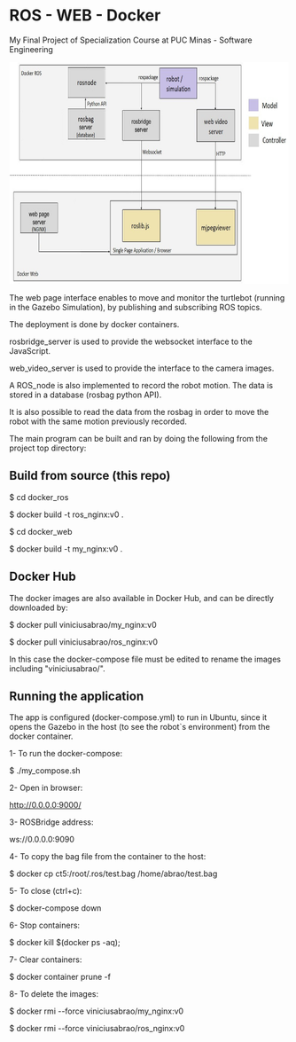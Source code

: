 # ROS - WEB - Docker

My Final Project of Specialization Course at PUC Minas - Software Engineering

<img src="media/diagram.jpg" width="700" height="400" />

The web page interface enables to move and monitor the turtlebot (running in the Gazebo Simulation), by publishing and subscribing ROS topics.

The deployment is done by docker containers.

rosbridge_server is used to provide the websocket interface to the JavaScript.

web_video_server is used to provide the interface to the camera images.

A ROS_node is also implemented to record the robot motion. The data is stored in a database (rosbag python API). 

It is also possible to read the data from the rosbag in order to move the robot with the same motion previously recorded.

The main program can be built and ran by doing the following from the project top directory:

## Build from source (this repo)

$ cd docker_ros 

$ docker build -t ros_nginx:v0 .

$ cd docker_web

$ docker build -t my_nginx:v0 . 

## Docker Hub

The docker images are also available in Docker Hub, and can be directly downloaded by:

$ docker pull viniciusabrao/my_nginx:v0

$ docker pull viniciusabrao/ros_nginx:v0

In this case the docker-compose file must be edited to rename the images including "viniciusabrao/".

## Running the application 

The app is configured (docker-compose.yml) to run in Ubuntu, since it opens the Gazebo in the host (to see the robot`s environment) from the docker container.

1- To run the docker-compose:

$ ./my_compose.sh

2- Open in browser:

http://0.0.0.0:9000/

3- ROSBridge address: 

ws://0.0.0.0:9090

4- To copy the bag file from the container to the host:

$ docker cp ct5:/root/.ros/test.bag /home/abrao/test.bag

5- To close (ctrl+c):

$ docker-compose down 

6- Stop containers:

$ docker kill $(docker ps -aq); 

7- Clear containers:

$ docker container prune -f 

8- To delete the images:

$ docker rmi --force viniciusabrao/my_nginx:v0

$ docker rmi --force viniciusabrao/ros_nginx:v0

